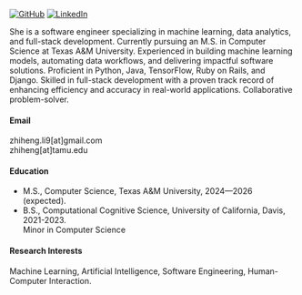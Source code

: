 

[![GitHub](https://img.shields.io/badge/-GitHub-black?logo=github)](https://github.com/caroline-li97)
[![LinkedIn](https://img.shields.io/badge/-LinkedIn-blue?logo=linkedin)](https://www.linkedin.com/in/caroline-li-8b608423a/)

She is a software engineer specializing in machine learning, data analytics, and full-stack development. Currently pursuing an M.S. in Computer Science at Texas A&M University. Experienced in building machine learning models, automating data workflows, and delivering impactful software solutions. Proficient in Python, Java, TensorFlow, Ruby on Rails, and Django. Skilled in full-stack development with a proven track record of enhancing efficiency and accuracy in real-world applications. Collaborative problem-solver.

#### Email
zhiheng.li9[at]gmail.com\
zhiheng[at]tamu.edu

#### Education
- M.S., Computer Science, Texas A&M University, 2024—2026 (expected).
- B.S., Computational Cognitive Science, University of California, Davis, 2021-2023.\
  Minor in Computer Science

#### Research Interests
Machine Learning, Artificial Intelligence, Software Engineering, Human-Computer Interaction.
